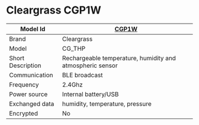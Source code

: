 # Cleargrass CGP1W

|Model Id|[CGP1W](https://github.com/theengs/decoder/blob/development/src/devices/CGP1W_json.h)|
|-|-|
|Brand|Cleargrass|
|Model|CG_THP|
|Short Description|Rechargeable temperature, humidity and atmospheric sensor|
|Communication|BLE broadcast|
|Frequency|2.4Ghz|
|Power source|Internal battery/USB|
|Exchanged data|humidity, temperature, pressure|
|Encrypted|No|

